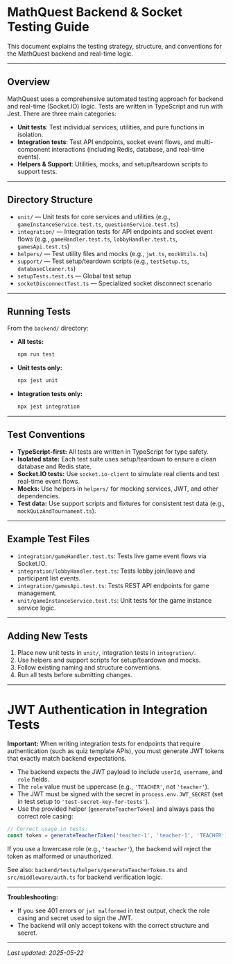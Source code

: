 # MathQuest Backend & Socket Testing Guide

This document explains the testing strategy, structure, and conventions for the MathQuest backend and real-time logic.

---

## Overview

MathQuest uses a comprehensive automated testing approach for backend and real-time (Socket.IO) logic. Tests are written in TypeScript and run with Jest. There are three main categories:

- **Unit tests**: Test individual services, utilities, and pure functions in isolation.
- **Integration tests**: Test API endpoints, socket event flows, and multi-component interactions (including Redis, database, and real-time events).
- **Helpers & Support**: Utilities, mocks, and setup/teardown scripts to support tests.

---

## Directory Structure

- `unit/` — Unit tests for core services and utilities (e.g., `gameInstanceService.test.ts`, `questionService.test.ts`)
- `integration/` — Integration tests for API endpoints and socket event flows (e.g., `gameHandler.test.ts`, `lobbyHandler.test.ts`, `gamesApi.test.ts`)
- `helpers/` — Test utility files and mocks (e.g., `jwt.ts`, `mockUtils.ts`)
- `support/` — Test setup/teardown scripts (e.g., `testSetup.ts`, `databaseCleaner.ts`)
- `setupTests.test.ts` — Global test setup
- `socketDisconnectTest.ts` — Specialized socket disconnect scenario

---

## Running Tests

From the `backend/` directory:

- **All tests:**
  ```bash
  npm run test
  ```
- **Unit tests only:**
  ```bash
  npx jest unit
  ```
- **Integration tests only:**
  ```bash
  npx jest integration
  ```

---

## Test Conventions

- **TypeScript-first:** All tests are written in TypeScript for type safety.
- **Isolated state:** Each test suite uses setup/teardown to ensure a clean database and Redis state.
- **Socket.IO tests:** Use `socket.io-client` to simulate real clients and test real-time event flows.
- **Mocks:** Use helpers in `helpers/` for mocking services, JWT, and other dependencies.
- **Test data:** Use support scripts and fixtures for consistent test data (e.g., `mockQuizAndTournament.ts`).

---

## Example Test Files

- `integration/gameHandler.test.ts`: Tests live game event flows via Socket.IO.
- `integration/lobbyHandler.test.ts`: Tests lobby join/leave and participant list events.
- `integration/gamesApi.test.ts`: Tests REST API endpoints for game management.
- `unit/gameInstanceService.test.ts`: Unit tests for the game instance service logic.

---

## Adding New Tests

1. Place new unit tests in `unit/`, integration tests in `integration/`.
2. Use helpers and support scripts for setup/teardown and mocks.
3. Follow existing naming and structure conventions.
4. Run all tests before submitting changes.

---

# JWT Authentication in Integration Tests

**Important:** When writing integration tests for endpoints that require authentication (such as quiz template APIs), you must generate JWT tokens that exactly match backend expectations.

- The backend expects the JWT payload to include `userId`, `username`, and `role` fields.
- The `role` value must be uppercase (e.g., `'TEACHER'`, not `'teacher'`).
- The JWT must be signed with the secret in `process.env.JWT_SECRET` (set in test setup to `'test-secret-key-for-tests'`).
- Use the provided helper (`generateTeacherToken`) and always pass the correct role casing:

```typescript
// Correct usage in tests:
const token = generateTeacherToken('teacher-1', 'teacher-1', 'TEACHER');
```

If you use a lowercase role (e.g., `'teacher'`), the backend will reject the token as malformed or unauthorized.

See also: `backend/tests/helpers/generateTeacherToken.ts` and `src/middleware/auth.ts` for backend verification logic.

---

**Troubleshooting:**
- If you see 401 errors or `jwt malformed` in test output, check the role casing and secret used to sign the JWT.
- The backend will only accept tokens with the correct structure and secret.

---

_Last updated: 2025-05-22_
